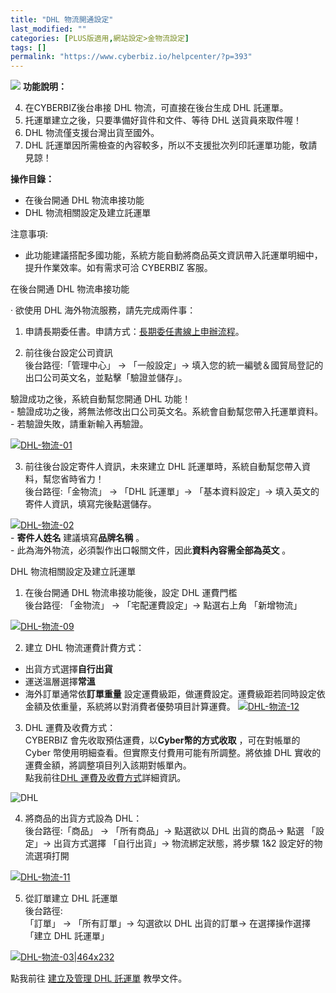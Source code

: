 ```yaml
---
title: "DHL 物流開通設定"
last_modified: ""
categories: [PLUS版適用,網站設定>金物流設定]
tags: []
permalink: "https://www.cyberbiz.io/helpcenter/?p=393"
---
```


![](https://www.cyberbiz.io/helpcenter/wp-content/uploads/PLUS版3.png)
**功能說明：**  

4. 在CYBERBIZ後台串接 DHL 物流，可直接在後台生成 DHL 託運單。
5. 托運單建立之後，只要準備好貨件和文件、等待 DHL 送貨員來取件喔！
6. DHL 物流僅支援台灣出貨至國外。
7. DHL 託運單因所需檢查的內容較多，所以不支援批次列印託運單功能，敬請見諒！

**操作目錄：**

* 在後台開通 DHL 物流串接功能
* DHL 物流相關設定及建立託運單

注意事項:  

* 此功能建議搭配多國功能，系統方能自動將商品英文資訊帶入託運單明細中，提升作業效率。如有需求可洽 CYBERBIZ 客服。


在後台開通 DHL 物流串接功能  

· 欲使用 DHL 海外物流服務，請先完成兩件事：  

1. 申請長期委任書。申請方式：[長期委任書線上申辦流程](https://drive.google.com/file/d/1_zj4H9feFFECoCSGi-GUtfG8h-REsekP/view?usp=sharing)。  


2. 前往後台設定公司資訊  
後台路徑:「管理中心」 → 「一般設定」→ 填入您的統一編號＆國貿局登記的出口公司英文名，並點擊「驗證並儲存」。


驗證成功之後，系統自動幫您開通 DHL 功能！  
\- 驗證成功之後，將無法修改出口公司英文名。系統會自動幫您帶入托運單資料。  
\- 若驗證失敗，請重新輸入再驗證。  

[![DHL-物流-01](https://www.cyberbiz.io/support/wp-content/uploads/DHL-物流-01.png)](https://www.cyberbiz.io/support/wp-content/uploads/DHL-物流-01.png)  

3. 前往後台設定寄件人資訊，未來建立 DHL 託運單時，系統自動幫您帶入資料，幫您省時省力！  
後台路徑:「金物流」 → 「DHL 託運單」→ 「基本資料設定」→ 填入英文的寄件人資訊，填寫完後點選儲存。


[![DHL-物流-02](https://www.cyberbiz.io/support/wp-content/uploads/DHL-物流-02.png)](https://www.cyberbiz.io/support/wp-content/uploads/DHL-物流-02.png)  
\- **寄件人姓名** 建議填寫**品牌名稱** 。  
\- 此為海外物流，必須製作出口報關文件，因此**資料內容需全部為英文** 。  

DHL 物流相關設定及建立託運單  


1. 在後台開通 DHL 物流串接功能後，設定 DHL 運費門檻  
後台路徑: 「金物流」 → 「宅配運費設定」→ 點選右上角 「新增物流」


[![DHL-物流-09](https://www.cyberbiz.io/support/wp-content/uploads/DHL-物流-09.png)](https://www.cyberbiz.io/support/wp-content/uploads/DHL-物流-09.png)  

2. 建立 DHL 物流運費計費方式：  

* 出貨方式選擇**自行出貨**
* 運送溫層選擇**常溫**
* 海外訂單通常依**訂單重量** 設定運費級距，做運費設定。運費級距若同時設定依金額及依重量，系統將以對消費者優勢項目計算運費。
[![DHL-物流-12](https://www.cyberbiz.io/support/wp-content/uploads/DHL-物流-10.png)](https://www.cyberbiz.io/support/wp-content/uploads/DHL-物流-10.png)  

3. DHL 運費及收費方式：  
CYBERBIZ 會先收取預估運費，以**Cyber幣的方式收取** ，可在對帳單的 Cyber 幣使用明細查看。但實際支付費用可能有所調整。將依據 DHL
實收的運費金額，將調整項目列入該期對帳單內。  
點我前往[DHL
運費及收費方式](https://docs.google.com/spreadsheets/d/1sNWNmiE23DXg9mvtTuLs7o0GO0apycaOFIa-Ya35Eaw/edit?usp=sharing)詳細資訊。  

![DHL](https://www.cyberbiz.io/support/wp-content/uploads/2021/10/DHL-02.png)  

4. 將商品的出貨方式設為 DHL：  
後台路徑:「商品」 → 「所有商品」→ 點選欲以 DHL 出貨的商品→ 點選 「設定」→ 出貨方式選擇 「自行出貨」→ 物流綁定狀態，將步驟 1&2
設定好的物流選項打開



[![DHL-物流-11](https://www.cyberbiz.io/support/wp-content/uploads/DHL-物流-11.png)](https://www.cyberbiz.io/support/wp-content/uploads/DHL-物流-11.png)  

5. 從訂單建立 DHL 託運單  
後台路徑:  
「訂單」 → 「所有訂單」→ 勾選欲以 DHL 出貨的訂單→ 在選擇操作選擇 「建立 DHL 託運單」



[![DHL-物流-03|464x232](https://www.cyberbiz.io/support/wp-content/uploads/DHL-物流-03.png)](https://www.cyberbiz.io/support/wp-content/uploads/DHL-物流-03.png)  

點我前往 [建立及管理 DHL 託運單](https://www.cyberbiz.io/helpcenter/?p=1769) 教學文件。  


